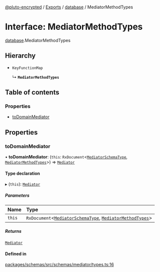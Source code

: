[@pluto-encrypted](../README.md) / [Exports](../modules.md) / [database](../modules/database-1.md) / MediatorMethodTypes

# Interface: MediatorMethodTypes

[database](../modules/database-1.md).MediatorMethodTypes

## Hierarchy

- `KeyFunctionMap`

  ↳ **`MediatorMethodTypes`**

## Table of contents

### Properties

- [toDomainMediator](database-1.MediatorMethodTypes.md#todomainmediator)

## Properties

### toDomainMediator

• **toDomainMediator**: (`this`: `RxDocument`\<[`MediatorSchemaType`](database-1.MediatorSchemaType.md), [`MediatorMethodTypes`](database-1.MediatorMethodTypes.md)\>) => [`Mediator`](database-1.WALLET_SDK_DOMAIN.Mediator.md)

#### Type declaration

▸ (`this`): [`Mediator`](database-1.WALLET_SDK_DOMAIN.Mediator.md)

##### Parameters

| Name | Type |
| :------ | :------ |
| `this` | `RxDocument`\<[`MediatorSchemaType`](database-1.MediatorSchemaType.md), [`MediatorMethodTypes`](database-1.MediatorMethodTypes.md)\> |

##### Returns

[`Mediator`](database-1.WALLET_SDK_DOMAIN.Mediator.md)

#### Defined in

[packages/schemas/src/schemas/mediator/types.ts:16](https://github.com/atala-community-projects/pluto-encrypted/blob/b730e61/packages/schemas/src/schemas/mediator/types.ts#L16)
